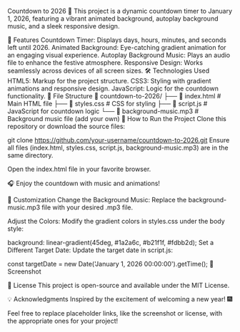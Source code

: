 Countdown to 2026 🎉
This project is a dynamic countdown timer to January 1, 2026, featuring a vibrant animated background, autoplay background music, and a sleek responsive design.

🌟 Features
Countdown Timer: Displays days, hours, minutes, and seconds left until 2026.
Animated Background: Eye-catching gradient animation for an engaging visual experience.
Autoplay Background Music: Plays an audio file to enhance the festive atmosphere.
Responsive Design: Works seamlessly across devices of all screen sizes.
🛠️ Technologies Used
HTML5: Markup for the project structure.
CSS3: Styling with gradient animations and responsive design.
JavaScript: Logic for the countdown functionality.
📂 File Structure
📁 countdown-to-2026/
├── 📄 index.html         # Main HTML file
├── 📄 styles.css         # CSS for styling
├── 📄 script.js          # JavaScript for countdown logic
└── 🎵 background-music.mp3 # Background music file (add your own)
🚀 How to Run the Project
Clone this repository or download the source files:

git clone https://github.com/your-username/countdown-to-2026.git
Ensure all files (index.html, styles.css, script.js, background-music.mp3) are in the same directory.

Open the index.html file in your favorite browser.

🎧 Enjoy the countdown with music and animations!

🎨 Customization
Change the Background Music: Replace the background-music.mp3 file with your desired .mp3 file.

Adjust the Colors: Modify the gradient colors in styles.css under the body style:

background: linear-gradient(45deg, #1a2a6c, #b21f1f, #fdbb2d);
Set a Different Target Date: Update the target date in script.js:

const targetDate = new Date('January 1, 2026 00:00:00').getTime();
📸 Screenshot

📝 License
This project is open-source and available under the MIT License.

💡 Acknowledgments
Inspired by the excitement of welcoming a new year! 🎆

Feel free to replace placeholder links, like the screenshot or license, with the appropriate ones for your project!







